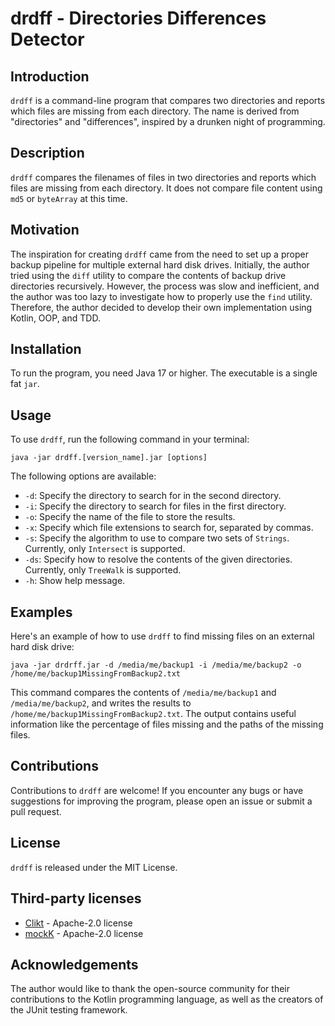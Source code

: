 # drdff - Directories Differences Detector

## Introduction

`drdff` is a command-line program that compares two directories and reports which files are missing from each directory. The name is derived from "directories" and "differences", inspired by a drunken night of programming.

## Description

`drdff` compares the filenames of files in two directories and reports which files are missing from each directory. It does not compare file content using `md5` or `byteArray` at this time.

## Motivation

The inspiration for creating `drdff` came from the need to set up a proper backup pipeline for multiple external hard disk drives. Initially, the author tried using the `diff` utility to compare the contents of backup drive directories recursively. However, the process was slow and inefficient, and the author was too lazy to investigate how to properly use the `find` utility. Therefore, the author decided to develop their own implementation using Kotlin, OOP, and TDD.

## Installation

To run the program, you need Java 17 or higher. The executable is a single fat `jar`.

## Usage

To use `drdff`, run the following command in your terminal:

```
java -jar drdff.[version_name].jar [options]
```

The following options are available:

- `-d`: Specify the directory to search for in the second directory.
- `-i`: Specify the directory to search for files in the first directory.
- `-o`: Specify the name of the file to store the results.
- `-x`: Specify which file extensions to search for, separated by commas.
- `-s`: Specify the algorithm to use to compare two sets of `Strings`. Currently, only `Intersect` is supported.
- `-ds`: Specify how to resolve the contents of the given directories. Currently, only `TreeWalk` is supported.
- `-h`: Show help message.

## Examples

Here's an example of how to use `drdff` to find missing files on an external hard disk drive:

```
java -jar drdrff.jar -d /media/me/backup1 -i /media/me/backup2 -o /home/me/backup1MissingFromBackup2.txt
```

This command compares the contents of `/media/me/backup1` and `/media/me/backup2`, and writes the results to `/home/me/backup1MissingFromBackup2.txt`. The output contains useful information like the percentage of files missing and the paths of the missing files.

## Contributions

Contributions to `drdff` are welcome! If you encounter any bugs or have suggestions for improving the program, please open an issue or submit a pull request.

## License

`drdff` is released under the MIT License.

## Third-party licenses

- [Clikt](https://github.com/ajalt/clikt) - Apache-2.0 license
- [mockK](https://github.com/mockk/mockk) - Apache-2.0 license

## Acknowledgements

The author would like to thank the open-source community for their contributions to the Kotlin programming language, as well as the creators of the JUnit testing framework.